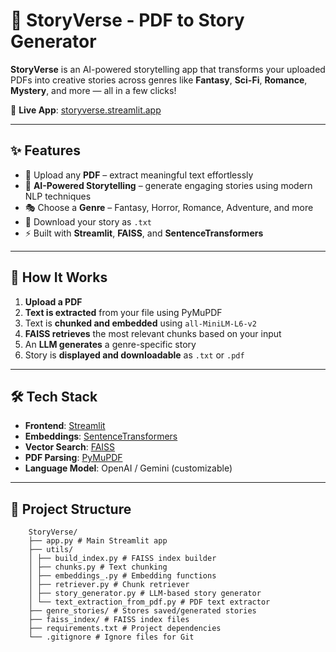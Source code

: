# 📖 StoryVerse - PDF to Story Generator

**StoryVerse** is an AI-powered storytelling app that transforms your uploaded PDFs into creative stories across genres like **Fantasy**, **Sci-Fi**, **Romance**, **Mystery**, and more — all in a few clicks!

🔗 **Live App**: [storyverse.streamlit.app](https://storyverse-nmj2hdhk4uttudtxfidayg.streamlit.app/)

---

## ✨ Features

- 📄 Upload any **PDF** – extract meaningful text effortlessly  
- 🧠 **AI-Powered Storytelling** – generate engaging stories using modern NLP techniques  
- 🎭 Choose a **Genre** – Fantasy, Horror, Romance, Adventure, and more  
- 💾 Download your story as `.txt` 
- ⚡ Built with **Streamlit**, **FAISS**, and **SentenceTransformers**

---

## 🚀 How It Works

1. **Upload a PDF**  
2. **Text is extracted** from your file using PyMuPDF  
3. Text is **chunked and embedded** using `all-MiniLM-L6-v2`  
4. **FAISS retrieves** the most relevant chunks based on your input  
5. An **LLM generates** a genre-specific story  
6. Story is **displayed and downloadable** as `.txt` or `.pdf`

---

## 🛠️ Tech Stack

- **Frontend**: [Streamlit](https://streamlit.io/)  
- **Embeddings**: [SentenceTransformers](https://www.sbert.net/)  
- **Vector Search**: [FAISS](https://github.com/facebookresearch/faiss)  
- **PDF Parsing**: [PyMuPDF](https://pymupdf.readthedocs.io/)  
- **Language Model**: OpenAI / Gemini (customizable)

---

## 📂 Project Structure

        StoryVerse/
        ├── app.py # Main Streamlit app
        ├── utils/
        │ ├── build_index.py # FAISS index builder
        │ ├── chunks.py # Text chunking
        │ ├── embeddings_.py # Embedding functions
        │ ├── retriever.py # Chunk retriever
        │ ├── story_generator.py # LLM-based story generator
        │ └── text_extraction_from_pdf.py # PDF text extractor
        ├── genre_stories/ # Stores saved/generated stories
        ├── faiss_index/ # FAISS index files
        ├── requirements.txt # Project dependencies
        └── .gitignore # Ignore files for Git